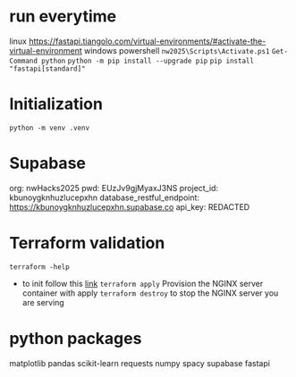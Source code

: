 # run everytime
linux https://fastapi.tiangolo.com/virtual-environments/#activate-the-virtual-environment 
windows powershell `nw2025\Scripts\Activate.ps1` `Get-Command python` `python -m pip install --upgrade pip` `pip install "fastapi[standard]"`

# Initialization
`python -m venv .venv`


# Supabase
org: nwHacks2025
pwd: EUzJv9gjMyaxJ3NS
project_id: kbunoygknhuzlucepxhn
database_restful_endpoint: https://kbunoygknhuzlucepxhn.supabase.co
api_key: REDACTED


# Terraform validation
`terraform -help`
- to init follow this [link](https://developer.hashicorp.com/terraform/tutorials/aws-get-started/install-cli)
`terraform apply` Provision the NGINX server container with apply
`terraform destroy` to stop the NGINX server you are serving

# python packages
matplotlib
pandas
scikit-learn
requests
numpy
spacy
supabase
fastapi